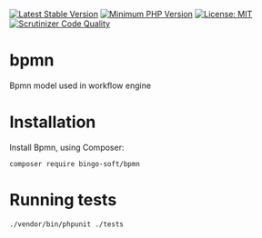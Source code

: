 [![Latest Stable Version](https://poser.pugx.org/bingo-soft/bpmn/v/stable.png)](https://packagist.org/packages/bingo-soft/xml)
[![Minimum PHP Version](https://img.shields.io/badge/php-%3E%3D%207.4-8892BF.svg)](https://php.net/)
[![License: MIT](https://img.shields.io/badge/License-MIT-green.svg)](https://opensource.org/licenses/MIT)
[![Scrutinizer Code Quality](https://scrutinizer-ci.com/g/bingo-soft/xml/badges/quality-score.png?b=main)](https://scrutinizer-ci.com/g/bingo-soft/xml/?branch=main)

# bpmn
Bpmn model used in workflow engine

# Installation

Install Bpmn, using Composer:

```
composer require bingo-soft/bpmn
```

# Running tests

```
./vendor/bin/phpunit ./tests
```
